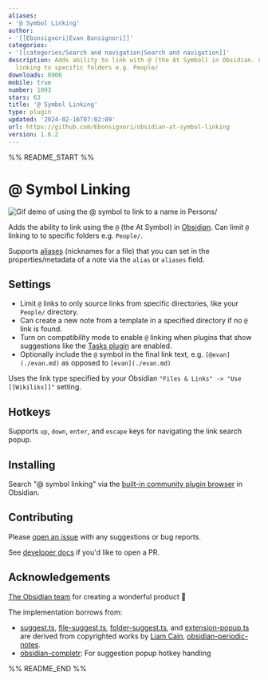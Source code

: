 ```yaml
---
aliases:
- '@ Symbol Linking'
author:
- '[[Ebonsignori|Evan Bonsignori]]'
categories:
- '[[categories/Search and navigation|Search and navigation]]'
description: Adds ability to link with @ (the At Symbol) in Obsidian. Can limit @
  linking to specific folders e.g. People/
downloads: 8906
mobile: true
number: 1093
stars: 63
title: '@ Symbol Linking'
type: plugin
updated: '2024-02-16T07:02:09'
url: https://github.com/Ebonsignori/obsidian-at-symbol-linking
version: 1.6.2
---
```


%% README_START %%

# @ Symbol Linking

![Gif demo of using the @ symbol to link to a name in Persons/](https://raw.githubusercontent.com/Ebonsignori/obsidian-at-symbol-linking/HEAD/docs/at-linking-example-1.4.4.gif)

Adds the ability to link using the `@` (the At Symbol) in [Obsidian](https://obsidian.md/). Can limit `@` linking to to specific folders e.g. `People/`.

Supports [aliases](https://help.obsidian.md/Linking+notes+and+files/Aliases) (nicknames for a file) that you can set in the properties/metadata of a note via the `alias` or `aliases` field.

## Settings

- Limit `@` links to only source links from specific directories, like your `People/` directory.
- Can create a new note from a template in a specified directory if no `@` link is found.
- Turn on compatibility mode to enable `@` linking when plugins that show suggestions like the [Tasks plugin](https://github.com/obsidian-tasks-group/obsidian-tasks) are enabled.
- Optionally include the `@` symbol in the final link text, e.g. `[@evan](./evan.md)` as opposed to `[evan](./evan.md)`

Uses the link type specified by your Obsidian `"Files & Links" -> "Use [[Wikiliks]]"` setting.

## Hotkeys

Supports `up`, `down`, `enter`, and `escape` keys for navigating the link search popup.

## Installing

Search "@ symbol linking" via the [built-in community plugin browser](https://help.obsidian.md/Extending+Obsidian/Community+plugins) in Obsidian.

## Contributing 

Please [open an issue](https://github.com/Ebonsignori/obsidian-at-symbol-linking/issues/new) with any suggestions or bug reports.

See [developer docs](docs/development.md) if you'd like to open a PR. 

## Acknowledgements

[The Obsidian team](https://obsidian.md/about) for creating a wonderful product :purple_heart:

The implementation borrows from:

- [suggest.ts](./src/utils/suggest.ts), [file-suggest.ts](./src/settings/file-suggest.ts), [folder-suggest.ts](./src/settings/folder-suggest.ts), and [extension-popup.ts](./src/extension-version/extension-popup.ts) are derived from copyrighted works by [Liam Cain](https://github.com/liamcain), [obsidian-periodic-notes](https://github.com/liamcain/obsidian-periodic-notes).
- [obsidian-completr](https://github.com/tth05/obsidian-completr): For suggestion popup hotkey handling


%% README_END %%